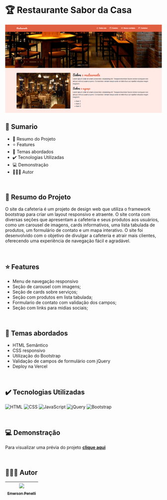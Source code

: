 # 🏆 Restaurante Sabor da Casa

<img src="./assets/images/screenshot-01.jpg">

## 📎 Sumario

- 📌 Resumo do Projeto
- ⭐ Features
- 📂 Temas abordados
- ✔️ Tecnologias Utilizadas
- 💻 Demonstração
- 🙋🏻‍♂️ Autor

<br>

## 📌 Resumo do Projeto
O site da cafeteria é um projeto de design web que utiliza o framework bootstrap para criar um layout responsivo e atraente. O site conta com diversas seções que apresentam a cafeteria e seus produtos aos usuários, como um carousel de imagens, cards informativos, uma lista tabulada de produtos, um formulário de contato e um mapa interativo. O site foi desenvolvido com o objetivo de divulgar a cafeteria e atrair mais clientes, oferecendo uma experiência de navegação fácil e agradável.

<br>

## ⭐ Features
- Menu de navegação responsivo
- Seção de carousel com imagens;
- Seção de cards sobre serviços;
- Seção com produtos em lista tabulada;
- Formulario de contato com validação dos campos;
- Seção com links para midias sociais;

<br>

## 📂 Temas abordados
- HTML Semântico
- CSS responsivo
- Utilização do Bootstrap
- Validação de campos de formulário com jQuery
- Deploy na Vercel

<br>

## ✔️ Tecnologias Utilizadas
![HTML](https://img.shields.io/badge/HTML5-E34F26?style=for-the-badge&logo=html5&logoColor=white)
![CSS](https://img.shields.io/badge/CSS3-1572B6?style=for-the-badge&logo=css3&logoColor=white)
![JavaScript](https://img.shields.io/badge/JavaScript-323330?style=for-the-badge&logo=javascript&logoColor=F7DF1E)
![jQuery](https://img.shields.io/badge/jQuery-0769AD?style=for-the-badge&logo=jquery&logoColor=white)
![Bootstrap](https://img.shields.io/badge/Bootstrap-563D7C?style=for-the-badge&logo=bootstrap&logoColor=white)

<br>

## 💻 Demonstração
Para visualizar uma prévia do projeto <a href="#" target="_blank"><b>clique aqui</b></a>

<br>

## 🙋🏻‍♂️ Autor
| [<img src="https://avatars.githubusercontent.com/u/132641090?v=4" width=115><br><sub>Emerson Penelli</sub>](https://github.com/EmersonPenelli) |
| :---: |
